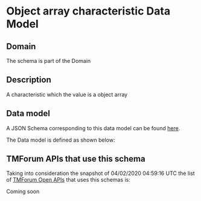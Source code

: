 # Object array characteristic Data Model

## Domain

The  schema is part of the  Domain

## Description

A characteristic which the value is a object array

## Data model

A JSON Schema corresponding to this data model can be found
[here](https://github.com/tmforum-rand/schemas/blob/candidates/Common/ObjectArrayCharacteristic.schema.json).

The Data model is defined as shown below:





## TMForum APIs that use this schema

Taking into consideration the snapshot of 04/02/2020 04:59:16 UTC the list of [TMForum Open APIs](https://www.tmforum.org/open-apis/) that uses this schemas is:

Coming soon